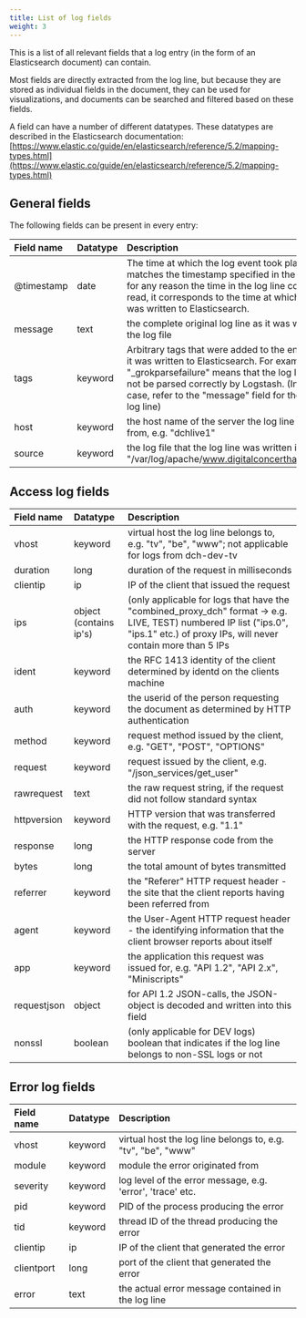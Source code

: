 ```yaml
---
title: List of log fields
weight: 3
---
```


This is a list of all relevant fields that a log entry \(in the form of an Elasticsearch document\) can contain.

Most fields are directly extracted from the log line, but because they are stored as individual fields in the document, they can be used for visualizations, and documents can be searched and filtered based on these fields.

A field can have a number of different datatypes. These datatypes are described in the Elasticsearch documentation: [https://www.elastic.co/guide/en/elasticsearch/reference/5.2/mapping-types.html](https://www.elastic.co/guide/en/elasticsearch/reference/5.2/mapping-types.html)

## General fields

The following fields can be present in every entry:

| Field name | Datatype | Description |
| :--- | :--- | :--- |
| @timestamp | date | The time at which the log event took place. It matches the timestamp specified in the log line. If for any reason the time in the log line could not be read, it corresponds to the time at which the entry was written to Elasticsearch. |
| message | text | the complete original log line as it was written to the log file |
| tags | keyword | Arbitrary tags that were added to the entry before it was written to Elasticsearch. For example, "\_grokparsefailure" means that the log line could not be parsed correctly by Logstash. \(In that case, refer to the "message" field for the original log line\) |
| host | keyword | the host name of the server the log line originated from, e.g. "dchlive1" |
| source | keyword | the log file that the log line was written in, e.g. "/var/log/apache/www.digitalconcerthall.com.log" |

## Access log fields

| Field name | Datatype | Description |
| :--- | :--- | :--- |
| vhost | keyword | virtual host the log line belongs to, e.g. "tv", "be", "www"; not applicable for logs from dch-dev-tv |
| duration | long | duration of the request in milliseconds |
| clientip | ip | IP of the client that issued the request |
| ips | object \(contains ip's\) | \(only applicable for logs that have the "combined\_proxy\_dch" format -&gt; e.g. LIVE, TEST\) numbered IP list \("ips.0", "ips.1" etc.\) of proxy IPs, will never contain more than 5 IPs |
| ident | keyword | the RFC 1413 identity of the client determined by identd on the clients machine |
| auth | keyword | the userid of the person requesting the document as determined by HTTP authentication |
| method | keyword | request method issued by the client, e.g. "GET", "POST", "OPTIONS" |
| request | keyword | request issued by the client, e.g. "/json\_services/get\_user" |
| rawrequest | text | the raw request string, if the request did not follow standard syntax |
| httpversion | keyword | HTTP version that was transferred with the request, e.g. "1.1" |
| response | long | the HTTP response code from the server |
| bytes | long | the total amount of bytes transmitted |
| referrer | keyword | the "Referer" HTTP request header - the site that the client reports having been referred from |
| agent | keyword | the User-Agent HTTP request header - the identifying information that the client browser reports about itself |
| app | keyword | the application this request was issued for, e.g. "API 1.2", "API 2.x", "Miniscripts" |
| requestjson | object | for API 1.2 JSON-calls, the JSON-object is decoded and written into this field |
| nonssl | boolean | \(only applicable for DEV logs\) boolean that indicates if the log line belongs to non-SSL logs or not |

## Error log fields

| Field name | Datatype | Description |
| :--- | :--- | :--- |
| vhost | keyword | virtual host the log line belongs to, e.g. "tv", "be", "www" |
| module | keyword | module the error originated from |
| severity | keyword | log level of the error message, e.g. 'error', 'trace' etc. |
| pid | keyword | PID of the process producing the error |
| tid | keyword | thread ID of the thread producing the error |
| clientip | ip | IP of the client that generated the error |
| clientport | long | port of the client that generated the error |
| error | text | the actual error message contained in the log line |



